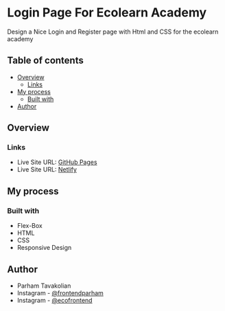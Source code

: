 # Login Page For Ecolearn Academy
Design a Nice Login and Register page with Html and CSS for the ecolearn academy

## Table of contents

- [Overview](#overview)
  - [Links](#links)
- [My process](#my-process)
  - [Built with](#built-with)
- [Author](#author)

## Overview

### Links

- Live Site URL: [GitHub Pages](https://frontendparham.github.io/Arka-Web-Application/)
- Live Site URL: [Netlify](https://arka-web-application.netlify.app/)

## My process

### Built with

- Flex-Box
- HTML
- CSS
- Responsive Design

## Author

- Parham Tavakolian
- Instagram - [@frontendparham](https://www.instagram.com/frontendparham)
- Instagram - [@ecofrontend](https://www.instagram.com/ecofrontend)